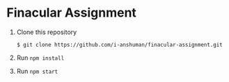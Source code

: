 # Finacular Assignment

1. Clone this repository

    `$ git clone https://github.com/i-anshuman/finacular-assignment.git`

2. Run `npm install`

3. Run `npm start`

